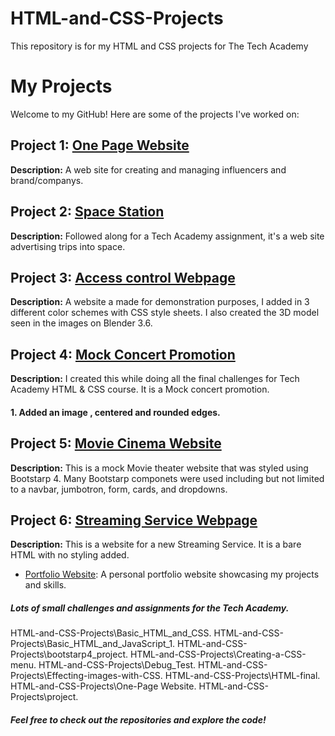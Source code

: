 # HTML-and-CSS-Projects
This repository is for my HTML and CSS projects for The Tech Academy
# My Projects

Welcome to my GitHub! Here are some of the projects I've worked on:

## Project 1: [One Page Website](https://github.com/Dev-OtedGamer/HTML-and-CSS-Projects/blob/main/One-Page%20Website/one_page_website.html)
**Description:** A web site for creating and managing influencers and brand/companys. 

## Project 2: [Space Station](https://github.com/Dev-OtedGamer/HTML-and-CSS-Projects/blob/main/project/index.html)
**Description:** Followed along for a Tech Academy assignment, it's a web site advertising trips into space.

## Project 3: [Access control Webpage](https://github.com/Dev-OtedGamer/HTML-and-CSS-Projects/blob/main/project/Access_Control.html)
**Description:** A website a made for demonstration purposes, I added in 3 different color schemes with CSS style sheets. 
I also created the 3D model seen in the images on Blender 3.6.

## Project 4: [Mock Concert Promotion](https://github.com/Dev-OtedGamer/HTML-and-CSS-Projects/blob/main/HTML-final/concert-promotion.html)
**Description:** I created this while doing all the final challenges for Tech Academy HTML & CSS course. It is a Mock concert
promotion.
#### 1. Added an image , centered and rounded edges.


## Project 5: [Movie Cinema Website](https://github.com/Dev-OtedGamer/HTML-and-CSS-Projects/blob/main/bootstarp4_project/academy_cinemas.html)
**Description:** This is a mock Movie theater website that was styled using Bootstarp 4.
Many Bootstarp componets were used including but not limited to a navbar, jumbotron, form, cards, and dropdowns.

## Project 6: [Streaming Service Webpage](https://github.com/Dev-OtedGamer/HTML-and-CSS-Projects/blob/main/Debug_Test/HTML_Webpage.html)
**Description:** This is a website for a new Streaming Service. It is a bare HTML with no styling added.

- [Portfolio Website](https://dev-otedgamer.github.io): A personal portfolio website showcasing my projects and skills.
##### Lots of small challenges and assignments for the Tech Academy.
HTML-and-CSS-Projects\Basic_HTML_and_CSS.
HTML-and-CSS-Projects\Basic_HTML_and_JavaScript_1.
HTML-and-CSS-Projects\bootstarp4_project.
HTML-and-CSS-Projects\Creating-a-CSS-menu.
HTML-and-CSS-Projects\Debug_Test.
HTML-and-CSS-Projects\Effecting-images-with-CSS.
HTML-and-CSS-Projects\HTML-final.
HTML-and-CSS-Projects\One-Page Website.
HTML-and-CSS-Projects\project.
##### Feel free to check out the repositories and explore the code!
